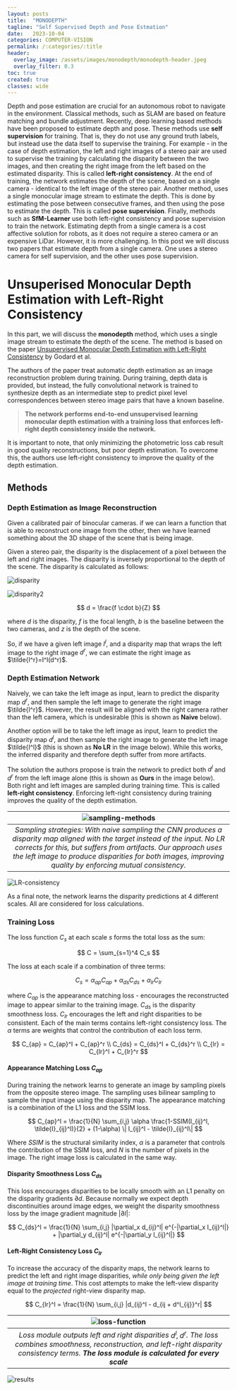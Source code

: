 ```yaml
---
layout: posts
title:  "MONODEPTH"
tagline: "Self Supervised Depth and Pose Estmation"
date:   2023-10-04
categories: COMPUTER-VISION
permalink: /:categories/:title
header:
  overlay_image: /assets/images/monodepth/monodepth-header.jpeg
  overlay_filter: 0.3
toc: true
created: true
classes: wide
---
```


Depth and pose estimation are crucial for an autonomous robot to navigate in the environment. Classical methods, such as SLAM are based on feature matching and bundle adjustment. Recently, deep learning based methods have been proposed to estimate depth and pose. These methods use **self supervision** for training. That is, they do not use any ground truth labels, but instead use the data itself to supervise the training. For example - in the case of depth estimation, the left and right images of a stereo pair are used to supervise the training by calculating the disparity between the two images, and then creating the right image from the left based on the estimated disparity. This is called **left-right consistency**. At the end of training, the network estimates the depth of the scene, based on a single camera - identical to the left image of the stereo pair. Another method, uses a single monocular image stream to estimate the depth. This is done by estimating the pose between consecutive frames, and then using the pose to estimate the depth. This is called **pose supervision**. Finally, methods such as **SfM-Learner** use both left-right consistency and pose supervision to train the network.
Estimating depth from a single camera is a cost affective solution for robots, as it does not require a stereo camera or an expensive LiDar. However, it is more challenging. In this post we will discuss two papers that estimate depth from a single camera. One uses a stereo camera for self supervision, and the other uses pose supervision. 


# Unsuperised Monocular Depth Estimation with Left-Right Consistency

In this part, we will discuss the **monodepth** method, which uses a single image stream to estimate the depth of the scene. The method is based on the paper [Unsupervised Monocular Depth Estimation with Left-Right Consistency](https://arxiv.org/pdf/1609.03677.pdf) by Godard et al. 

The authors of the paper treat automatic depth estimation as an image reconstruction problem during training. During training, depth data is provided, but instead, the fully convolutional network is trained to synthesize depth as an intermediate step to predict pixel level correspondences between stereo image pairs that have a known baseline.

> **The network performs end-to-end unsupervised learning monocular depth estimation with a training  loss that enforces left-right depth consistency inside the network.**

It is important to note, that only minimizing the photometric loss cab result in good quality reconstructions, but poor depth estimation. To overcome this, the authors use left-right consistency to improve the quality of the depth estimation. 

## Methods
### Depth Estimation as Image Reconstruction
Given a calibrated pair of binocular cameras. if we can learn a function that is able to reconstruct one image from the other, then we have learned something about the 3D shape of the scene that is being image. 

Given a stereo pair, the disparity is the displacement of a pixel between the left and right images. The disparity is inversely proportional to the depth of the scene. The disparity is calculated as follows:

![disparity](/assets/images/monodepth/disparity.png)

![disparity2](/assets/images/monodepth/disparity2.png)



$$ 
d = \frac{f \cdot b}{Z}
$$

where $d$ is the disparity, $f$ is the focal length, $b$ is the baseline between the two cameras, and $z$ is the depth of the scene.

So, if we have a given left image $I^l$, and a disparity map that wraps the left image to the right image $d^r$, we can estimate the right image as $\tilde{I^r}=I^l(d^r)$.

### Depth Estimation Network
Naively, we can take the left image as input, learn to predict the disparity map $d^r$, and then sample the left image to generate the right image $\tilde{I^r}$. However, the result will be aligned with the right camera rather than the left camera, which is undesirable (this is shown as **Naive** below).

Another option will be to take the left image as input, learn to predict the disparity map $d^l$, and then sample the right image to generate the left image $\tilde{I^l}$ (this is shown as **No LR** in the image below). While this works, the inferred disparity and therefore depth suffer from more artifacts. 

The solution the authors propose is train the network to predict both $d^l$ and $d^r$ from the left image alone (this is shown as **Ours** in the image below). Both right and left images are sampled during training time. This is called **left-right consistency**. Enforcing left-right consistency during training improves the quality of the depth estimation.

| ![sampling-methods](/assets/images/monodepth/sampling-methods.png) | 
|:--:|
| *Sampling strategies: With naive sampling the CNN produces a disparity map aligned with the target instead of the input. No LR corrects for this, but suffers from artifacts. Our approach uses the left image to produce disparities for both images, improving quality by enforcing mutual consistency.* |

![LR-consistency](/assets/images/monodepth/LR-consistency.png)

As a final note, the network learns the disparity predictions at 4 different scales. All are considered for loss calculations. 

### Training Loss
The loss function $C_s$ at each scale $s$ forms the total loss as the sum:

$$
C = \sum_{s=1}^4 C_s
$$

The loss at each scale if a combination of three terms:

$$ 
C_s = \alpha_{ap} C_{ap} + \alpha_{ds} C_{ds} + \alpha_{lr} C_{lr}
$$

where $C_{ap}$ is the appearance matching loss - encourages the reconstructed image to appear similar to the training image. $C_{ds}$ is the disparity smoothness loss. $C_{lr}$ encourages the left and right disparities to be consistent. Each of the main terms contains left-right consistency loss. The $\alpha$ terms are weights that control the contribution of each loss term.

$$
C_{ap} = C_{ap}^l + C_{ap}^r
\\ C_{ds} = C_{ds}^l + C_{ds}^r
\\ C_{lr} = C_{lr}^l + C_{lr}^r
$$

#### **Appearance Matching Loss $C_{ap}$**
During training the network learns to generate an image by sampling pixels from the opposite stereo image. The sampling uses bilinear sampling to sample the input image using the disparity map. The appearance matching is a combination of the L1 loss and the SSIM loss.

$$
C_{ap}^l = \frac{1}{N} \sum_{i,j} \alpha \frac{1-SSIM(I_{ij}^l, \tilde{I}_{ij}^l)}{2} + (1-\alpha) \| I_{ij}^l - \tilde{I}_{ij}^l\|
$$

Where $SSIM$ is the structural similarity index, $\alpha$ is a parameter that controls the contribution of the SSIM loss, and $N$ is the number of pixels in the image. The right image loss is calculated in the same way.

#### **Disparity Smoothness Loss $C_{ds}$**
This loss encourages disparities to be locally smooth with an L1 penalty on the disparity gradients $\partial d$. Because normally we expect depth discontinuities around image edges, we weight the disparity smoothness loss by the image gradient magnitude $|\partial I|$:

$$
C_{ds}^l = \frac{1}{N} \sum_{i,j} |\partial_x d_{ij}^l| e^{-|\partial_x I_{ij}^l|} + |\partial_y d_{ij}^l| e^{-|\partial_y I_{ij}^l|}
$$

#### **Left-Right Consistency Loss $C_{lr}$**
To increase the accuracy of the disparity maps, the network learns to predict the left and right image disparities, *while only being given the left image at training time*. This cost attempts to make the left-view disparity equal to the *projected* right-view disparity map.

$$
C_{lr}^l = \frac{1}{N} \sum_{i,j} |d_{ij}^l - d_{ij + d^l_{ij}}^r|
$$

|![loss-function](/assets/images/monodepth/loss-function.png)|
|:--:|
| *Loss module outputs left and right disparities $d^l, d^r$. The loss combines smoothness, reconstruction, and left-right disparity consistency terms. **The loss module is calculated for every scale*** |

![results](/assets/images/monodepth/monodepth-results.png)